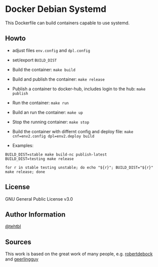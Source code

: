 Docker Debian Systemd
=====================

This Dockerfile can build containers capable to use systemd.

Howto
-----

* adjust files `env.config` and `dpl.config`
* set/export `BUILD_DIST`

* Build the container: `make build`
* Build and publish the container: `make release`
* Publish a container to docker-hub, includes login to the hub: `make publish`
* Run the container: `make run`
* Build an run the container: `make up`
* Stop the running container: `make stop`
* Build the container with differnt config and deploy file: `make cnf=env2.config dpl=env2.deploy build`

* Examples:
```
BUILD_DIST=stable make build-nc publish-latest
BUILD_DIST=testing make release

for r in stable testing unstable; do echo "${r}"; BUILD_DIST="${r}" make release; done
```

License
-------

GNU General Public License v3.0

Author Information
------------------

[@tehtbl](https://github.com/tehtbl)

Sources
-------

This work is based on the great work of many people, e.g.
[robertdebock](https://github.com/robertdebock) and
[geerlingguy](https://github.com/geerlingguy)
